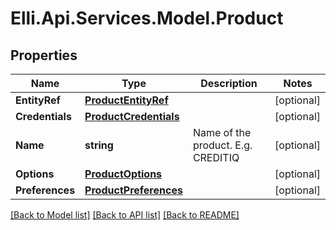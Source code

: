 # Elli.Api.Services.Model.Product
## Properties

Name | Type | Description | Notes
------------ | ------------- | ------------- | -------------
**EntityRef** | [**ProductEntityRef**](ProductEntityRef.md) |  | [optional] 
**Credentials** | [**ProductCredentials**](ProductCredentials.md) |  | [optional] 
**Name** | **string** | Name of the product. E.g. CREDITIQ | [optional] 
**Options** | [**ProductOptions**](ProductOptions.md) |  | [optional] 
**Preferences** | [**ProductPreferences**](ProductPreferences.md) |  | [optional] 

[[Back to Model list]](../README.md#documentation-for-models) [[Back to API list]](../README.md#documentation-for-api-endpoints) [[Back to README]](../README.md)

